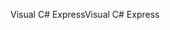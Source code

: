 <span data-ttu-id="73469-101">Visual C# Express</span><span class="sxs-lookup"><span data-stu-id="73469-101">Visual C# Express</span></span>
